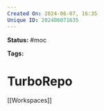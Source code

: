 ```yaml
---
Created On: 2024-06-07, 16:35
Unique ID: 202406071635
---
```

**Status:** #moc 

**Tags:** 

# TurboRepo

[[Workspaces]]

